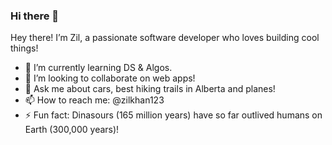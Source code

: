 ### Hi there 👋

Hey there! I’m Zil, a passionate software developer who loves building cool things!

- 🌱 I’m currently learning DS & Algos.
- 👯 I’m looking to collaborate on web apps!
- 💬 Ask me about cars, best hiking trails in Alberta and planes!
- 📫 How to reach me: @zilkhan123
- ⚡ Fun fact: Dinasours (165 million years) have so far outlived humans on Earth (300,000 years)!
